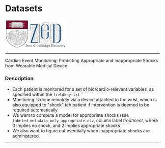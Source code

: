 #  Datasets

<img src="../logo1.png" alt="drawing" style="width:200px;"/>

---

Cardiac Event Monitoring: Predicting Appropriate and Inappropriate Shocks from Wearable Medical Device


### Description

+ Each patient is monitored for a set of bio/cardio-relevant variables, as specified within the `fieldkey.txt`
+ Monitoring is done remotely via a device attached to the wrist, which is also equipped to "shock" teh patient if intervention is deemed to be required automatically
+ We want to compute a model for appropriate shocks (see `labeled_metadata_only_appropriate.csv`, column label *treatment*, where 0 implies no shock, and 2 implies appropriate shocks
+ We also want to figure out eventially when inappropriate shocks are administered.

---